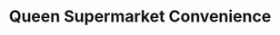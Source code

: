 ---
title: "Queen Supermarket Convenience"
url: /toronto/queen-supermarket-convenience/
shop: convenience
---